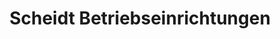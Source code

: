---
title: "Scheidt Betriebseinrichtungen"
url: /berlin/scheidt-betriebseinrichtungen/
shop: Baumarkt
---